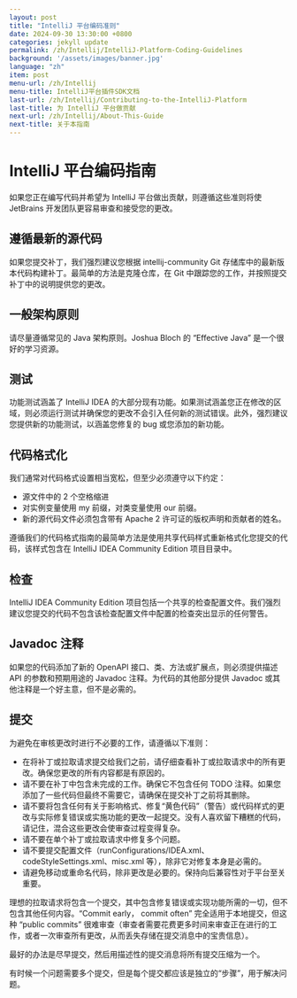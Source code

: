 ```yaml
---
layout: post
title: "IntelliJ 平台编码准则"
date: 2024-09-30 13:30:00 +0800
categories: jekyll update
permalink: /zh/Intellij/IntelliJ-Platform-Coding-Guidelines
background: '/assets/images/banner.jpg'
language: "zh"
item: post
menu-url: /zh/Intellij
menu-title: IntelliJ平台插件SDK文档
last-url: /zh/Intellij/Contributing-to-the-IntelliJ-Platform
last-title: 为 IntelliJ 平台做贡献
next-url: /zh/Intellij/About-This-Guide
next-title: 关于本指南
---
```

# IntelliJ 平台编码指南

如果您正在编写代码并希望为 IntelliJ 平台做出贡献，则遵循这些准则将使 JetBrains 开发团队更容易审查和接受您的更改。

## 遵循最新的源代码

如果您提交补丁，我们强烈建议您根据 intellij-community Git 存储库中的最新版本代码构建补丁。最简单的方法是克隆仓库，在 Git 中跟踪您的工作，并按照提交补丁中的说明提供您的更改。

## 一般架构原则

请尽量遵循常见的 Java 架构原则。Joshua Bloch 的 “Effective Java” 是一个很好的学习资源。

## 测试

功能测试涵盖了 IntelliJ IDEA 的大部分现有功能。如果测试涵盖您正在修改的区域，则必须运行测试并确保您的更改不会引入任何新的测试错误。此外，强烈建议您提供新的功能测试，以涵盖您修复的 bug 或您添加的新功能。

## 代码格式化

我们通常对代码格式设置相当宽松，但至少必须遵守以下约定：

- 源文件中的 2 个空格缩进
- 对实例变量使用 my 前缀，对类变量使用 our 前缀。
- 新的源代码文件必须包含带有 Apache 2 许可证的版权声明和贡献者的姓名。

遵循我们的代码格式指南的最简单方法是使用共享代码样式重新格式化您提交的代码，该样式包含在 IntelliJ IDEA Community Edition 项目目录中。

## 检查

IntelliJ IDEA Community Edition 项目包括一个共享的检查配置文件。我们强烈建议您提交的代码不包含该检查配置文件中配置的检查突出显示的任何警告。

## Javadoc 注释

如果您的代码添加了新的 OpenAPI 接口、类、方法或扩展点，则必须提供描述 API 的参数和预期用途的 Javadoc 注释。为代码的其他部分提供 Javadoc 或其他注释是一个好主意，但不是必需的。

## 提交

为避免在审核更改时进行不必要的工作，请遵循以下准则：

- 在将补丁或拉取请求提交给我们之前，请仔细查看补丁或拉取请求中的所有更改。确保您更改的所有内容都是有原因的。
- 请不要在补丁中包含未完成的工作。确保它不包含任何 TODO 注释。如果您添加了一些代码但最终不需要它，请确保在提交补丁之前将其删除。
- 请不要将包含任何有关于影响格式、修复“黄色代码”（警告）或代码样式的更改与实际修复错误或实施功能的更改一起提交。没有人喜欢留下糟糕的代码，请记住，混合这些更改会使审查过程变得复杂。
- 请不要在单个补丁或拉取请求中修复多个问题。
- 请不要提交配置文件（runConfigurations/IDEA.xml、codeStyleSettings.xml、misc.xml 等），除非它对修复本身是必需的。
- 请避免移动或重命名代码，除非更改是必要的。保持向后兼容性对于平台至关重要。

理想的拉取请求将包含一个提交，其中包含修复错误或实现功能所需的一切，但不包含其他任何内容。“Commit early， commit often” 完全适用于本地提交，但这种 “public commits” 很难审查（审查者需要花费更多时间来审查正在进行的工作，或者一次审查所有更改，从而丢失存储在提交消息中的宝贵信息）。

最好的办法是尽早提交，然后用描述性的提交消息将所有提交压缩为一个。

有时候一个问题需要多个提交，但是每个提交都应该是独立的“步骤”，用于解决问题。